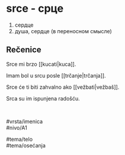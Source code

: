 # srce - срце

1. сердце  
2. душа, сердце (в переносном смысле)

## Rečenice

Srce mi brzo [[kucati|kuca]].

Imam bol u srcu posle [[trčanje|trčanja]].

Srce će ti biti zahvalno ako [[vežbati|vežbaš]].

Srca su im ispunjena radošću.

<br>

#vrsta/imenica  
#nivo/A1  

#tema/telo  
#tema/osećanja
